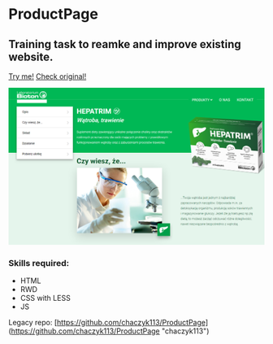 # ProductPage
## Training task to reamke and improve existing website.

[Try me!](https://chaczyk113.github.io/ProductPage/ "Product page - Hepatrim")
[Check original!](http://www.laboratoriumbioton.pl/hepatrim.html "Laboratorium Bioton - Hepatrim")

![Page preview](images/ProductPage.png)

### Skills required:
- HTML
- RWD
- CSS with LESS
- JS

Legacy repo: [https://github.com/chaczyk113/ProductPage] (https://github.com/chaczyk113/ProductPage "chaczyk113")